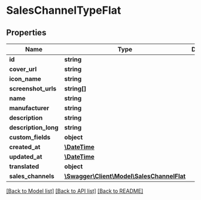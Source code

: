 # SalesChannelTypeFlat

## Properties
Name | Type | Description | Notes
------------ | ------------- | ------------- | -------------
**id** | **string** |  | [optional] 
**cover_url** | **string** |  | [optional] 
**icon_name** | **string** |  | [optional] 
**screenshot_urls** | **string[]** |  | [optional] 
**name** | **string** |  | 
**manufacturer** | **string** |  | [optional] 
**description** | **string** |  | [optional] 
**description_long** | **string** |  | [optional] 
**custom_fields** | **object** |  | [optional] 
**created_at** | [**\DateTime**](\DateTime.md) |  | 
**updated_at** | [**\DateTime**](\DateTime.md) |  | 
**translated** | **object** |  | [optional] 
**sales_channels** | [**\Swagger\Client\Model\SalesChannelFlat**](SalesChannelFlat.md) |  | [optional] 

[[Back to Model list]](../../README.md#documentation-for-models) [[Back to API list]](../../README.md#documentation-for-api-endpoints) [[Back to README]](../../README.md)

